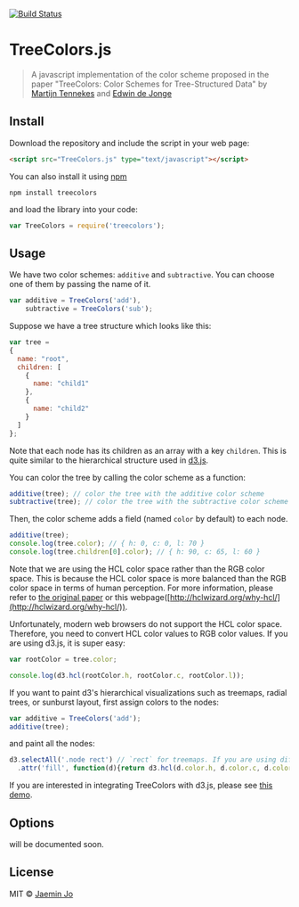 [![Build Status](https://travis-ci.org/e-/TreeColors.js.svg?branch=master)](https://travis-ci.org/e-/TreeColors.js)

# TreeColors.js

> A javascript implementation of the color scheme proposed in the paper "TreeColors: Color Schemes for Tree-Structured Data" by [Martijn Tennekes](https://github.com/mtennekes) and [Edwin de Jonge](https://github.com/edwindj)

## Install

Download the repository and include the script in your web page:

```html
<script src="TreeColors.js" type="text/javascript"></script>
```

You can also install it using [npm](https://www.npmjs.com/package/treecolors)

```
npm install treecolors
```

and load the library into your code:

```js
var TreeColors = require('treecolors');
```

## Usage

We have two color schemes: `additive` and `subtractive`. You can choose one of them by passing the name of it.

```js
var additive = TreeColors('add'),
    subtractive = TreeColors('sub');
```

Suppose we have a tree structure which looks like this:

```js
var tree = 
{
  name: "root",
  children: [
    {
      name: "child1"
    },
    {
      name: "child2"
    }
  ]
};
```

Note that each node has its children as an array with a key `children`. This is quite similar to the hierarchical structure used in [d3.js](http://d3js.org/).

You can color the tree by calling the color scheme as a function:

```js
additive(tree); // color the tree with the additive color scheme
subtractive(tree); // color the tree with the subtractive color scheme
```

Then, the color scheme adds a field (named `color` by default) to each node. 

```js
additive(tree);
console.log(tree.color); // { h: 0, c: 0, l: 70 }
console.log(tree.children[0].color); // { h: 90, c: 65, l: 60 }
```

Note that we are using the HCL color space rather than the RGB color space. This is because the HCL color space is more balanced than the RGB color space in terms of human perception.  For more information, please refer to [the original paper](http://ieeexplore.ieee.org/xpls/abs_all.jsp?arnumber=6875961&tag=1) or this webpage([http://hclwizard.org/why-hcl/](http://hclwizard.org/why-hcl/)).

Unfortunately, modern web browsers do not support the HCL color space. Therefore, you need to convert HCL color values to RGB color values. If you are using d3.js, it is super easy:

```js
var rootColor = tree.color;

console.log(d3.hcl(rootColor.h, rootColor.c, rootColor.l));
```

If you want to paint d3's hierarchical visualizations such as treemaps, radial trees, or sunburst layout, first assign colors to the nodes:

```js
var additive = TreeColors('add');
additive(tree);
```

and paint all the nodes:

```js
d3.selectAll('.node rect') // `rect` for treemaps. If you are using different layout, you may change it to `path` or `circle`.
  .attr('fill', function(d){return d3.hcl(d.color.h, d.color.c, d.color.l);})
```

If you are interested in integrating TreeColors with d3.js, please see [this demo](http://e-.github.io/TreeColors.js/demo/).

## Options

will be documented soon.

## License

MIT © [Jaemin Jo](http://www.jaeminjo.com)
